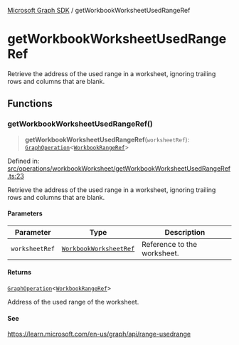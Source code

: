 [Microsoft Graph SDK](README.md) / getWorkbookWorksheetUsedRangeRef

# getWorkbookWorksheetUsedRangeRef

Retrieve the address of the used range in a worksheet, ignoring trailing rows and columns that are blank.

## Functions

### getWorkbookWorksheetUsedRangeRef()

> **getWorkbookWorksheetUsedRangeRef**(`worksheetRef`): [`GraphOperation`](GraphOperation.md#graphoperation)\<[`WorkbookRangeRef`](WorkbookRangeRef.md#workbookrangeref)\>

Defined in: [src/operations/workbookWorksheet/getWorkbookWorksheetUsedRangeRef.ts:23](https://github.com/Future-Secure-AI/microsoft-graph/blob/main/src/operations/workbookWorksheet/getWorkbookWorksheetUsedRangeRef.ts#L23)

Retrieve the address of the used range in a worksheet, ignoring trailing rows and columns that are blank.

#### Parameters

| Parameter | Type | Description |
| ------ | ------ | ------ |
| `worksheetRef` | [`WorkbookWorksheetRef`](WorkbookWorksheetRef.md#workbookworksheetref) | Reference to the worksheet. |

#### Returns

[`GraphOperation`](GraphOperation.md#graphoperation)\<[`WorkbookRangeRef`](WorkbookRangeRef.md#workbookrangeref)\>

Address of the used range of the worksheet.

#### See

https://learn.microsoft.com/en-us/graph/api/range-usedrange
